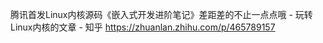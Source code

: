 
腾讯首发Linux内核源码《嵌入式开发进阶笔记》差距差的不止一点点哦 - 玩转Linux内核的文章 - 知乎
https://zhuanlan.zhihu.com/p/465789157
















































